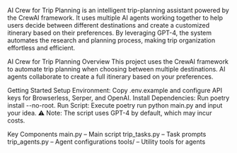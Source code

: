 AI Crew for Trip Planning is an intelligent trip-planning assistant powered by the CrewAI framework. It uses multiple AI agents working together to help users decide between different destinations and create a customized itinerary based on their preferences. By leveraging GPT-4, the system automates the research and planning process, making trip organization effortless and efficient.

AI Crew for Trip Planning Overview This project uses the CrewAI framework to automate trip planning when choosing between multiple destinations. AI agents collaborate to create a full itinerary based on your preferences.

Getting Started Setup Environment: Copy .env.example and configure API keys for Browserless, Serper, and OpenAI. Install Dependencies: Run poetry install --no-root. Run Script: Execute poetry run python main.py and input your idea. ⚠ Note: The script uses GPT-4 by default, which may incur costs.

Key Components main.py – Main script trip_tasks.py – Task prompts trip_agents.py – Agent configurations tools/ – Utility tools for agents
